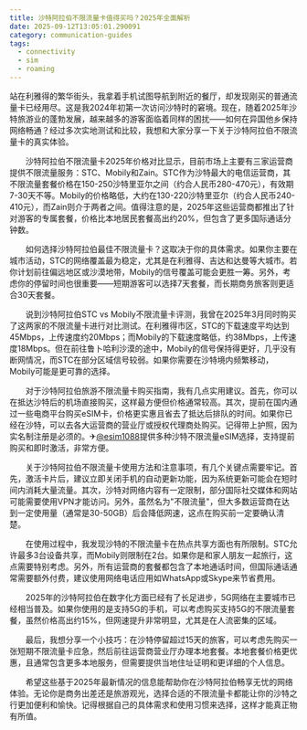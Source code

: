 ```yaml
---
title: 沙特阿拉伯不限流量卡值得买吗？2025年全面解析
date: 2025-09-12T13:05:01.290091
category: communication-guides
tags:
  - connectivity
  - sim
  - roaming
---
```


站在利雅得的繁华街头，我拿着手机试图导航到附近的餐厅，却发现刚买的普通流量卡已经用尽。这是我2024年初第一次访问沙特时的窘境。现在，随着2025年沙特旅游业的蓬勃发展，越来越多的游客面临着同样的困扰——如何在异国他乡保持网络畅通？经过多次实地测试和比较，我想和大家分享一下关于沙特阿拉伯不限流量卡的真实体验。

　　沙特阿拉伯不限流量卡2025年价格对比显示，目前市场上主要有三家运营商提供不限流量服务：STC、Mobily和Zain。STC作为沙特最大的电信运营商，其不限流量套餐价格在150-250沙特里亚尔之间（约合人民币280-470元），有效期7-30天不等。Mobily的价格略低，大约在130-220沙特里亚尔（约合人民币240-410元），而Zain则介于两者之间。值得注意的是，2025年这些运营商都推出了针对游客的专属套餐，价格比本地居民套餐高出约20%，但包含了更多国际通话分钟数。

　　如何选择沙特阿拉伯最佳不限流量卡？这取决于你的具体需求。如果你主要在城市活动，STC的网络覆盖最为稳定，尤其是在利雅得、吉达和达曼等大城市。若你计划前往偏远地区或沙漠地带，Mobily的信号覆盖可能会更胜一筹。另外，考虑你的停留时间也很重要——短期游客可以选择7天套餐，而长期商务旅客则更适合30天套餐。

　　说到沙特阿拉伯STC vs Mobily不限流量卡评测，我曾在2025年3月同时购买了这两家的不限流量卡进行对比测试。在利雅得市区，STC的下载速度平均达到45Mbps，上传速度约20Mbps；而Mobily的下载速度略低，约38Mbps，上传速度18Mbps。但在前往鲁卜哈利沙漠的途中，Mobily的信号保持得更好，几乎没有断网情况，而STC在部分区域信号较弱。如果你需要在沙特境内频繁移动，Mobily可能是更可靠的选择。

　　对于沙特阿拉伯旅游不限流量卡购买指南，我有几点实用建议。首先，你可以在抵达沙特后的机场直接购买，这样最方便但价格通常较高。其次，提前在国内通过一些电商平台购买eSIM卡，价格更实惠且省去了抵达后排队的时间。如果你已经在沙特，可以去各大运营商的营业厅或授权代理商处购买。记得带上护照，因为实名制注册是必须的。✈[@esim1088](https://t.me/s/esim1088)提供多种沙特不限流量eSIM选择，支持提前购买和即时激活，非常方便。

　　关于沙特阿拉伯不限流量卡使用方法和注意事项，有几个关键点需要牢记。首先，激活卡片后，建议立即关闭手机的自动更新功能，因为系统更新可能会在短时间内消耗大量流量。其次，沙特对网络内容有一定限制，部分国际社交媒体和网站可能需要使用VPN才能访问。另外，虽然名为"不限流量"，但大多数运营商在达到一定使用量（通常是30-50GB）后会降低网速，这点在购买前一定要确认清楚。

　　在使用过程中，我发现沙特的不限流量卡在热点共享方面也有所限制。STC允许最多3台设备共享，而Mobily则限制在2台。如果你是和家人朋友一起旅行，这点需要特别考虑。另外，所有运营商的套餐都包含了本地通话时间，但国际通话通常需要额外付费，建议使用网络电话应用如WhatsApp或Skype来节省费用。

　　2025年的沙特阿拉伯在数字化方面已经有了长足进步，5G网络在主要城市已经相当普及。如果你使用的是支持5G的手机，可以考虑购买支持5G的不限流量套餐，虽然价格高出约15%，但网速提升非常明显，尤其是在人流密集的区域。

　　最后，我想分享一个小技巧：在沙特停留超过15天的旅客，可以考虑先购买一张短期不限流量卡应急，然后前往运营商营业厅办理本地套餐。本地套餐价格更优惠，且通常包含更多本地服务，但需要提供当地住址证明和更详细的个人信息。

　　希望这些基于2025年最新情况的信息能帮助你在沙特阿拉伯畅享无忧的网络体验。无论你是商务出差还是旅游观光，选择合适的不限流量卡都能让你的沙特之行更加便利和愉快。记得根据自己的具体需求和使用习惯来选择，这样才能真正物有所值。